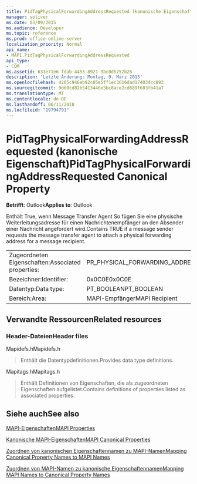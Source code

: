 ```yaml
---
title: PidTagPhysicalForwardingAddressRequested (kanonische Eigenschaft)
manager: soliver
ms.date: 03/09/2015
ms.audience: Developer
ms.topic: reference
ms.prod: office-online-server
localization_priority: Normal
api_name:
- MAPI.PidTagPhysicalForwardingAddressRequested
api_type:
- COM
ms.assetid: 633e71e6-fdab-4453-8921-9bc0d5752b26
description: 'Letzte Änderung: Montag, 9. März 2015'
ms.openlocfilehash: 4205c946eb92c05e5ff1ec3616dad174034cc893
ms.sourcegitcommit: 9d60cd82b5413446e5bc8ace2cd689f683fb41a7
ms.translationtype: MT
ms.contentlocale: de-DE
ms.lasthandoff: 06/11/2018
ms.locfileid: "19794791"
---
```

# <a name="pidtagphysicalforwardingaddressrequested-canonical-property"></a><span data-ttu-id="d9168-103">PidTagPhysicalForwardingAddressRequested (kanonische Eigenschaft)</span><span class="sxs-lookup"><span data-stu-id="d9168-103">PidTagPhysicalForwardingAddressRequested Canonical Property</span></span>

  
  
<span data-ttu-id="d9168-104">**Betrifft**: Outlook</span><span class="sxs-lookup"><span data-stu-id="d9168-104">**Applies to**: Outlook</span></span> 
  
<span data-ttu-id="d9168-105">Enthält True, wenn Message Transfer Agent So fügen Sie eine physische Weiterleitungsadresse für einen Nachrichtenempfänger an den Absender einer Nachricht angefordert wird.</span><span class="sxs-lookup"><span data-stu-id="d9168-105">Contains TRUE if a message sender requests the message transfer agent to attach a physical forwarding address for a message recipient.</span></span>
  
|||
|:-----|:-----|
|<span data-ttu-id="d9168-106">Zugeordneten Eigenschaften:</span><span class="sxs-lookup"><span data-stu-id="d9168-106">Associated properties:</span></span>  <br/> |<span data-ttu-id="d9168-107">PR_PHYSICAL_FORWARDING_ADDRESS_REQUESTED</span><span class="sxs-lookup"><span data-stu-id="d9168-107">PR_PHYSICAL_FORWARDING_ADDRESS_REQUESTED</span></span>  <br/> |
|<span data-ttu-id="d9168-108">Bezeichner:</span><span class="sxs-lookup"><span data-stu-id="d9168-108">Identifier:</span></span>  <br/> |<span data-ttu-id="d9168-109">0x0C0E</span><span class="sxs-lookup"><span data-stu-id="d9168-109">0x0C0E</span></span>  <br/> |
|<span data-ttu-id="d9168-110">Datentyp:</span><span class="sxs-lookup"><span data-stu-id="d9168-110">Data type:</span></span>  <br/> |<span data-ttu-id="d9168-111">PT_BOOLEAN</span><span class="sxs-lookup"><span data-stu-id="d9168-111">PT_BOOLEAN</span></span>  <br/> |
|<span data-ttu-id="d9168-112">Bereich:</span><span class="sxs-lookup"><span data-stu-id="d9168-112">Area:</span></span>  <br/> |<span data-ttu-id="d9168-113">MAPI-Empfänger</span><span class="sxs-lookup"><span data-stu-id="d9168-113">MAPI Recipient</span></span>  <br/> |
   
## <a name="related-resources"></a><span data-ttu-id="d9168-114">Verwandte Ressourcen</span><span class="sxs-lookup"><span data-stu-id="d9168-114">Related resources</span></span>

### <a name="header-files"></a><span data-ttu-id="d9168-115">Header-Dateien</span><span class="sxs-lookup"><span data-stu-id="d9168-115">Header files</span></span>

<span data-ttu-id="d9168-116">Mapidefs.h</span><span class="sxs-lookup"><span data-stu-id="d9168-116">Mapidefs.h</span></span>
  
> <span data-ttu-id="d9168-117">Enthält die Datentypdefinitionen.</span><span class="sxs-lookup"><span data-stu-id="d9168-117">Provides data type definitions.</span></span>
    
<span data-ttu-id="d9168-118">Mapitags.h</span><span class="sxs-lookup"><span data-stu-id="d9168-118">Mapitags.h</span></span>
  
> <span data-ttu-id="d9168-119">Enthält Definitionen von Eigenschaften, die als zugeordneten Eigenschaften aufgelistet.</span><span class="sxs-lookup"><span data-stu-id="d9168-119">Contains definitions of properties listed as associated properties.</span></span>
    
## <a name="see-also"></a><span data-ttu-id="d9168-120">Siehe auch</span><span class="sxs-lookup"><span data-stu-id="d9168-120">See also</span></span>



[<span data-ttu-id="d9168-121">MAPI-Eigenschaften</span><span class="sxs-lookup"><span data-stu-id="d9168-121">MAPI Properties</span></span>](mapi-properties.md)
  
[<span data-ttu-id="d9168-122">Kanonische MAPI-Eigenschaften</span><span class="sxs-lookup"><span data-stu-id="d9168-122">MAPI Canonical Properties</span></span>](mapi-canonical-properties.md)
  
[<span data-ttu-id="d9168-123">Zuordnen von kanonischen Eigenschaftennamen zu MAPI-Namen</span><span class="sxs-lookup"><span data-stu-id="d9168-123">Mapping Canonical Property Names to MAPI Names</span></span>](mapping-canonical-property-names-to-mapi-names.md)
  
[<span data-ttu-id="d9168-124">Zuordnen von MAPI-Namen zu kanonische Eigenschaftennamen</span><span class="sxs-lookup"><span data-stu-id="d9168-124">Mapping MAPI Names to Canonical Property Names</span></span>](mapping-mapi-names-to-canonical-property-names.md)

